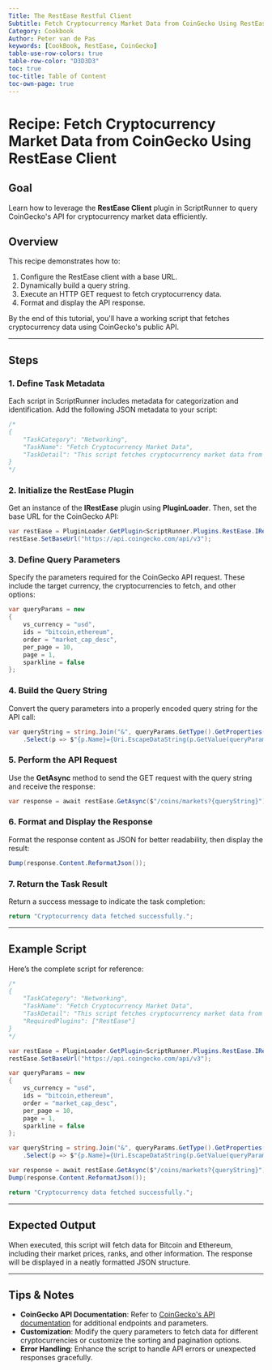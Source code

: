 ```yaml
---
Title: The RestEase Restful Client
Subtitle: Fetch Cryptocurrency Market Data from CoinGecko Using RestEase Client
Category: Cookbook
Author: Peter van de Pas
keywords: [CookBook, RestEase, CoinGecko]
table-use-row-colors: true
table-row-color: "D3D3D3"
toc: true
toc-title: Table of Content
toc-own-page: true
---
```


# Recipe: Fetch Cryptocurrency Market Data from CoinGecko Using RestEase Client

## Goal

Learn how to leverage the **RestEase Client** plugin in ScriptRunner to query CoinGecko's API for cryptocurrency market data efficiently.

## Overview

This recipe demonstrates how to:
1. Configure the RestEase client with a base URL.
2. Dynamically build a query string.
3. Execute an HTTP GET request to fetch cryptocurrency data.
4. Format and display the API response.

By the end of this tutorial, you'll have a working script that fetches cryptocurrency data using CoinGecko's public API.

---

## Steps

### 1. Define Task Metadata

Each script in ScriptRunner includes metadata for categorization and identification. Add the following JSON metadata to your script:

```csharp
/*
{
    "TaskCategory": "Networking",
    "TaskName": "Fetch Cryptocurrency Market Data",
    "TaskDetail": "This script fetches cryptocurrency market data from CoinGecko."
}
*/
```

### 2. Initialize the RestEase Plugin

Get an instance of the **IRestEase** plugin using **PluginLoader**. Then, set the base URL for the CoinGecko API:

```csharp
var restEase = PluginLoader.GetPlugin<ScriptRunner.Plugins.RestEase.IRestEase>();
restEase.SetBaseUrl("https://api.coingecko.com/api/v3");
```

### 3. Define Query Parameters

Specify the parameters required for the CoinGecko API request. These include the target currency, the cryptocurrencies to fetch, and other options:

```csharp
var queryParams = new
{
    vs_currency = "usd",
    ids = "bitcoin,ethereum",
    order = "market_cap_desc",
    per_page = 10,
    page = 1,
    sparkline = false
};
```

### 4. Build the Query String

Convert the query parameters into a properly encoded query string for the API call:

```csharp
var queryString = string.Join("&", queryParams.GetType().GetProperties()
    .Select(p => $"{p.Name}={Uri.EscapeDataString(p.GetValue(queryParams)?.ToString() ?? string.Empty)}"));
```

### 5. Perform the API Request

Use the **GetAsync** method to send the GET request with the query string and receive the response:

```csharp
var response = await restEase.GetAsync($"/coins/markets?{queryString}");
```

### 6. Format and Display the Response

Format the response content as JSON for better readability, then display the result:

```csharp
Dump(response.Content.ReformatJson());
```

### 7. Return the Task Result

Return a success message to indicate the task completion:

```csharp
return "Cryptocurrency data fetched successfully.";
```

---

## Example Script

Here’s the complete script for reference:

```csharp
/*
{
    "TaskCategory": "Networking",
    "TaskName": "Fetch Cryptocurrency Market Data",
    "TaskDetail": "This script fetches cryptocurrency market data from CoinGecko.",
    "RequiredPlugins": ["RestEase"]
}
*/

var restEase = PluginLoader.GetPlugin<ScriptRunner.Plugins.RestEase.IRestEase>();
restEase.SetBaseUrl("https://api.coingecko.com/api/v3");

var queryParams = new
{
    vs_currency = "usd",
    ids = "bitcoin,ethereum",
    order = "market_cap_desc",
    per_page = 10,
    page = 1,
    sparkline = false
};

var queryString = string.Join("&", queryParams.GetType().GetProperties()
    .Select(p => $"{p.Name}={Uri.EscapeDataString(p.GetValue(queryParams)?.ToString() ?? string.Empty)}"));

var response = await restEase.GetAsync($"/coins/markets?{queryString}");
Dump(response.Content.ReformatJson());

return "Cryptocurrency data fetched successfully.";
```

---

## Expected Output

When executed, this script will fetch data for Bitcoin and Ethereum, including their market prices, ranks, and other information. The response will be displayed in a neatly formatted JSON structure.

---

## Tips & Notes

- **CoinGecko API Documentation**: Refer to [CoinGecko's API documentation](https://www.coingecko.com/en/api/documentation) for additional endpoints and parameters.
- **Customization**: Modify the query parameters to fetch data for different cryptocurrencies or customize the sorting and pagination options.
- **Error Handling**: Enhance the script to handle API errors or unexpected responses gracefully.
